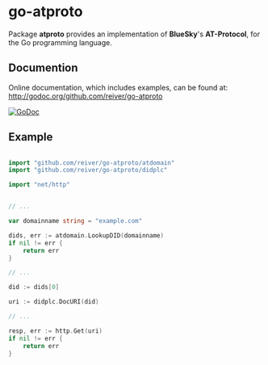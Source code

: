 # go-atproto

Package **atproto** provides an implementation of **BlueSky**'s **AT-Protocol**, for the Go programming language.

## Documention

Online documentation, which includes examples, can be found at: http://godoc.org/github.com/reiver/go-atproto

[![GoDoc](https://godoc.org/github.com/reiver/go-atproto?status.svg)](https://godoc.org/github.com/reiver/go-atproto)

## Example

```go

import "github.com/reiver/go-atproto/atdomain"
import "github.com/reiver/go-atproto/didplc"

import "net/http"


// ...

var domainname string = "example.com"

dids, err := atdomain.LookupDID(domainname)
if nil != err {
	return err
}

// ...

did := dids[0]

uri := didplc.DocURI(did)

// ...

resp, err := http.Get(uri)
if nil != err {
	return err
}

```
